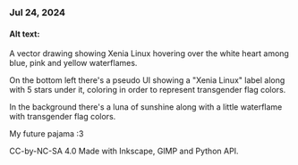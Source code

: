 ### Jul 24, 2024

#### Alt text:

A vector drawing showing Xenia Linux hovering over the white heart among blue, pink and yellow waterflames.

On the bottom left there's a pseudo UI showing a "Xenia Linux" label along with 5 stars under it, coloring in order to represent transgender flag colors.

In the background there's a luna of sunshine along with a little waterflame with transgender flag colors.

My future pajama :3

CC-by-NC-SA 4.0
Made with Inkscape, GIMP and Python API.
